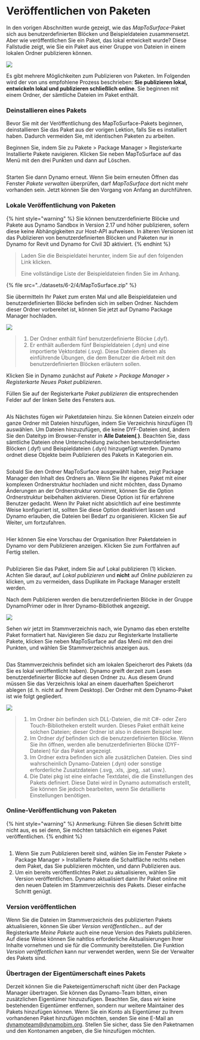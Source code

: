 # Veröffentlichen von Paketen

In den vorigen Abschnitten wurde gezeigt, wie das _MapToSurface_-Paket sich aus benutzerdefinierten Blöcken und Beispieldateien zusammensetzt. Aber wie veröffentlichen Sie ein Paket, das lokal entwickelt wurde? Diese Fallstudie zeigt, wie Sie ein Paket aus einer Gruppe von Dateien in einem lokalen Ordner publizieren können.

![](<../images/6-2/3/develop package - custom nodes 01 (1) (1).jpg>)

Es gibt mehrere Möglichkeiten zum Publizieren von Paketen. Im Folgenden wird der von uns empfohlene Prozess beschrieben: **Sie publizieren lokal, entwickeln lokal und publizieren schließlich online**. Sie beginnen mit einem Ordner, der sämtliche Dateien im Paket enthält.

### Deinstallieren eines Pakets

Bevor Sie mit der Veröffentlichung des MapToSurface-Pakets beginnen, deinstallieren Sie das Paket aus der vorigen Lektion, falls Sie es installiert haben. Dadurch vermeiden Sie, mit identischen Paketen zu arbeiten.

Beginnen Sie, indem Sie zu Pakete > Package Manager > Registerkarte Installierte Pakete navigieren. Klicken Sie neben MapToSurface auf das Menü mit den drei Punkten und dann auf Löschen.

<figure><img src="../../.gitbook/assets/delete-map-to-surface.png" alt=""><figcaption></figcaption></figure>

Starten Sie dann Dynamo erneut. Wenn Sie beim erneuten Öffnen das Fenster _Pakete verwalten_ überprüfen, darf _MapToSurface_ dort nicht mehr vorhanden sein. Jetzt können Sie den Vorgang von Anfang an durchführen.

### Lokale Veröffentlichung von Paketen

{% hint style="warning" %} Sie können benutzerdefinierte Blöcke und Pakete aus Dynamo Sandbox in Version 2.17 und höher publizieren, sofern diese keine Abhängigkeiten zur Host-API aufweisen. In älteren Versionen ist das Publizieren von benutzerdefinierten Blöcken und Paketen nur in Dynamo for Revit und Dynamo for Civil 3D aktiviert. {% endhint %}

> Laden Sie die Beispieldatei herunter, indem Sie auf den folgenden Link klicken.
>
> Eine vollständige Liste der Beispieldateien finden Sie im Anhang.

{% file src="../datasets/6-2/4/MapToSurface.zip" %}

Sie übermitteln Ihr Paket zum ersten Mal und alle Beispieldateien und benutzerdefinierten Blöcke befinden sich im selben Ordner. Nachdem dieser Ordner vorbereitet ist, können Sie jetzt auf Dynamo Package Manager hochladen.

![](../images/6-2/4/publishapackage-publishlocally01.jpg)

> 1. Der Ordner enthält fünf benutzerdefinierte Blöcke (.dyf).
> 2. Er enthält außerdem fünf Beispieldateien (.dyn) und eine importierte Vektordatei (.svg). Diese Dateien dienen als einführende Übungen, die dem Benutzer die Arbeit mit den benutzerdefinierten Blöcken erläutern sollen.

Klicken Sie in Dynamo zunächst auf _Pakete > Package Manager > Registerkarte Neues Paket publizieren_.

Füllen Sie auf der Registerkarte _Paket publizieren_ die entsprechenden Felder auf der linken Seite des Fensters aus.

<figure><img src="../../.gitbook/assets/package-details.png" alt=""><figcaption></figcaption></figure>

Als Nächstes fügen wir Paketdateien hinzu. Sie können Dateien einzeln oder ganze Ordner mit Dateien hinzufügen, indem Sie Verzeichnis hinzufügen (1) auswählen. Um Dateien hinzuzufügen, die keine DYF-Dateien sind, ändern Sie den Dateityp im Browser-Fenster in **Alle Dateien(**_._**)**. Beachten Sie, dass sämtliche Dateien ohne Unterscheidung zwischen benutzerdefinierten Blöcken (.dyf) und Beispieldateien (.dyn) hinzugefügt werden. Dynamo ordnet diese Objekte beim Publizieren des Pakets in Kategorien ein.

<figure><img src="../../.gitbook/assets/map-to-surface-contents.png" alt=""><figcaption></figcaption></figure>

Sobald Sie den Ordner MapToSurface ausgewählt haben, zeigt Package Manager den Inhalt des Ordners an. Wenn Sie Ihr eigenes Paket mit einer komplexen Ordnerstruktur hochladen und nicht möchten, dass Dynamo Änderungen an der Ordnerstruktur vornimmt, können Sie die Option Ordnerstruktur beibehalten aktivieren. Diese Option ist für erfahrene Benutzer gedacht. Wenn Ihr Paket nicht absichtlich auf eine bestimmte Weise konfiguriert ist, sollten Sie diese Option deaktiviert lassen und Dynamo erlauben, die Dateien bei Bedarf zu organisieren. Klicken Sie auf Weiter, um fortzufahren.

<figure><img src="../../.gitbook/assets/map-to-surface-contents-preview.png" alt=""><figcaption></figcaption></figure>

Hier können Sie eine Vorschau der Organisation Ihrer Paketdateien in Dynamo vor dem Publizieren anzeigen. Klicken Sie zum Fortfahren auf Fertig stellen.

<figure><img src="../../.gitbook/assets/publish-locally.png" alt=""><figcaption></figcaption></figure>

Publizieren Sie das Paket, indem Sie auf Lokal publizieren (1) klicken. Achten Sie darauf, auf _Lokal publizieren_ und **nicht** auf _Online publizieren_ zu klicken, um zu vermeiden, dass Duplikate im Package Manager erstellt werden.

Nach dem Publizieren werden die benutzerdefinierten Blöcke in der Gruppe DynamoPrimer oder in Ihrer Dynamo-Bibliothek angezeigt.

![](<../images/6-2/3/develop package - install package 02 (1) (1).jpg>)

Sehen wir jetzt im Stammverzeichnis nach, wie Dynamo das eben erstellte Paket formatiert hat. Navigieren Sie dazu zur Registerkarte Installierte Pakete, klicken Sie neben MapToSurface auf das Menü mit den drei Punkten, und wählen Sie Stammverzeichnis anzeigen aus.

<figure><img src="../../.gitbook/assets/show-root-directory.png" alt=""><figcaption></figcaption></figure>

Das Stammverzeichnis befindet sich am lokalen Speicherort des Pakets (da Sie es lokal veröffentlicht haben). Dynamo greift derzeit zum Lesen benutzerdefinierter Blöcke auf diesen Ordner zu. Aus diesem Grund müssen Sie das Verzeichnis lokal an einem dauerhaften Speicherort ablegen (d. h. nicht auf Ihrem Desktop). Der Ordner mit dem Dynamo-Paket ist wie folgt gegliedert.

![](../images/6-2/4/publishapackage-publishlocally06.jpg)

> 1. Im Ordner _bin_ befinden sich DLL-Dateien, die mit C#- oder Zero Touch-Bibliotheken erstellt wurden. Dieses Paket enthält keine solchen Dateien; dieser Ordner ist also in diesem Beispiel leer.
> 2. Im Ordner _dyf_ befinden sich die benutzerdefinierten Blöcke. Wenn Sie ihn öffnen, werden alle benutzerdefinierten Blöcke (DYF-Dateien) für das Paket angezeigt.
> 3. Im Ordner extra befinden sich alle zusätzlichen Dateien. Dies sind wahrscheinlich Dynamo-Dateien (.dyn) oder sonstige erforderliche Zusatzdateien (.svg, .xls, .jpeg, .sat usw.).
> 4. Die Datei pkg ist eine einfache Textdatei, die die Einstellungen des Pakets definiert. Diese Datei wird in Dynamo automatisch erstellt, Sie können Sie jedoch bearbeiten, wenn Sie detaillierte Einstellungen benötigen.

### Online-Veröffentlichung von Paketen

{% hint style="warning" %} Anmerkung: Führen Sie diesen Schritt bitte nicht aus, es sei denn, Sie möchten tatsächlich ein eigenes Paket veröffentlichen. {% endhint %}

<figure><img src="../../.gitbook/assets/publish-version.png" alt=""><figcaption></figcaption></figure>

1. Wenn Sie zum Publizieren bereit sind, wählen Sie im Fenster Pakete > Package Manager > Installierte Pakete die Schaltfläche rechts neben dem Paket, das Sie publizieren möchten, und dann Publizieren aus.
2. Um ein bereits veröffentlichtes Paket zu aktualisieren, wählen Sie Version veröffentlichen. Dynamo aktualisiert dann Ihr Paket online mit den neuen Dateien im Stammverzeichnis des Pakets. Dieser einfache Schritt genügt.

### Version veröffentlichen

Wenn Sie die Dateien im Stammverzeichnis des publizierten Pakets aktualisieren, können Sie über _Version veröffentlichen..._ auf der Registerkarte _Meine Pakete_ auch eine neue Version des Pakets publizieren. Auf diese Weise können Sie nahtlos erforderliche Aktualisierungen Ihrer Inhalte vornehmen und sie für die Community bereitstellen. Die Funktion _Version veröffentlichen_ kann nur verwendet werden, wenn Sie der Verwalter des Pakets sind.

### Übertragen der Eigentümerschaft eines Pakets

Derzeit können Sie die Paketeigentümerschaft nicht über den Package Manager übertragen. Sie können das Dynamo-Team bitten, einen zusätzlichen Eigentümer hinzuzufügen. Beachten Sie, dass wir keine bestehenden Eigentümer entfernen, sondern nur weitere Maintainer des Pakets hinzufügen können. Wenn Sie ein Konto als Eigentümer zu Ihrem vorhandenen Paket hinzufügen möchten, senden Sie eine E-Mail an [dynamoteam@dynamobim.org](mailto:dynamoteam@dynamobim.org). Stellen Sie sicher, dass Sie den Paketnamen und den Kontonamen angeben, die Sie hinzufügen möchten.
